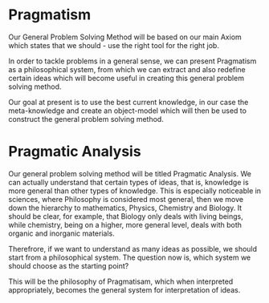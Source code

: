 # Pragmatism

Our General Problem Solving Method will be based on our main Axiom which states that we should - use the right tool for the right job.

In order to tackle problems in a general sense, we can present Pragmatism as a philosophical system, from which we can extract and also redefine certain ideas which will become useful in creating this general problem solving method.

Our goal at present is to use the best current knowledge, in our case the meta-knowledge and create an object-model which will then be used to construct the general problem solving method.

# Pragmatic Analysis

Our general problem solving method will be titled Pragmatic Analysis. We can actually understand that certain types of ideas, that is, knowledge is more general than other types of knowledge. This is especially noticeable in sciences, where Philosophy is considered most general, then we move down the hierarchy to mathematics, Physics, Chemistry and Biology. It should be clear, for example, that Biology only deals with living beings, while chemistry, being on a higher, more general level, deals with both organic and inorganic materials.

Therefrore, if we want to understand as many ideas as possible, we should start from a philosophical system. The question now is, which system we should choose as the starting point?

This will be the philosophy of Pragmatisam, which when interpreted appropriately, becomes the general system for interpretation of ideas.
